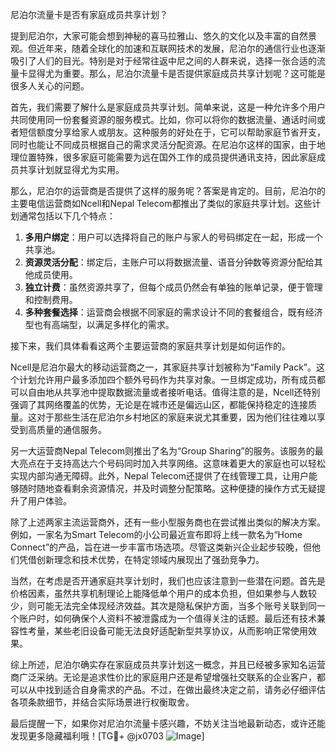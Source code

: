 尼泊尔流量卡是否有家庭成员共享计划？

提到尼泊尔，大家可能会想到神秘的喜马拉雅山、悠久的文化以及丰富的自然景观。但近年来，随着全球化的加速和互联网技术的发展，尼泊尔的通信行业也逐渐吸引了人们的目光。特别是对于经常往返中尼之间的人群来说，选择一张合适的流量卡显得尤为重要。那么，尼泊尔流量卡是否提供家庭成员共享计划呢？这可能是很多人关心的问题。

首先，我们需要了解什么是家庭成员共享计划。简单来说，这是一种允许多个用户共同使用同一份套餐资源的服务模式。比如，你可以将你的数据流量、通话时间或者短信额度分享给家人或朋友。这种服务的好处在于，它可以帮助家庭节省开支，同时也能让不同成员根据自己的需求灵活分配资源。在尼泊尔这样的国家，由于地理位置特殊，很多家庭可能需要为远在国外工作的成员提供通讯支持，因此家庭成员共享计划就显得尤为实用。

那么，尼泊尔的运营商是否提供了这样的服务呢？答案是肯定的。目前，尼泊尔的主要电信运营商如Ncell和Nepal Telecom都推出了类似的家庭共享计划。这些计划通常包括以下几个特点：

1. **多用户绑定**：用户可以选择将自己的账户与家人的号码绑定在一起，形成一个共享池。
2. **资源灵活分配**：绑定后，主账户可以将数据流量、语音分钟数等资源分配给其他成员使用。
3. **独立计费**：虽然资源共享了，但每个成员仍然会有单独的账单记录，便于管理和控制费用。
4. **多种套餐选择**：运营商会根据不同家庭的需求设计不同的套餐组合，既有经济型也有高端型，以满足多样化的需求。

接下来，我们具体看看这两个主要运营商的家庭共享计划是如何运作的。

Ncell是尼泊尔最大的移动运营商之一，其家庭共享计划被称为“Family Pack”。这个计划允许用户最多添加四个额外号码作为共享对象。一旦绑定成功，所有成员都可以自由地从共享池中提取数据流量或者接听电话。值得注意的是，Ncell还特别强调了其网络覆盖的优势，无论是在城市还是偏远山区，都能保持稳定的连接质量。这对于那些生活在尼泊尔乡村地区的家庭来说尤其重要，因为他们往往难以享受到高质量的通信服务。

另一大运营商Nepal Telecom则推出了名为“Group Sharing”的服务。该服务的最大亮点在于支持高达六个号码同时加入共享网络。这意味着更大的家庭也可以轻松实现内部沟通无障碍。此外，Nepal Telecom还提供了在线管理工具，让用户能够随时随地查看剩余资源情况，并及时调整分配策略。这种便捷的操作方式无疑提升了用户体验。

除了上述两家主流运营商外，还有一些小型服务商也在尝试推出类似的解决方案。例如，一家名为Smart Telecom的小公司最近宣布即将上线一款名为“Home Connect”的产品，旨在进一步丰富市场选项。尽管这类新兴企业起步较晚，但他们凭借创新理念和技术优势，在特定领域内展现出了强劲竞争力。

当然，在考虑是否开通家庭共享计划时，我们也应该注意到一些潜在问题。首先是价格因素，虽然共享机制理论上能降低单个用户的成本负担，但如果参与人数较少，则可能无法完全体现经济效益。其次是隐私保护方面，当多个账号关联到同一个账户时，如何确保个人资料不被泄露成为一个值得关注的话题。最后还有技术兼容性考量，某些老旧设备可能无法良好适配新型共享协议，从而影响正常使用效果。

综上所述，尼泊尔确实存在家庭成员共享计划这一概念，并且已经被多家知名运营商广泛采纳。无论是追求性价比的家庭用户还是希望增强社交联系的企业客户，都可以从中找到适合自身需求的产品。不过，在做出最终决定之前，请务必仔细评估各项条款细节，并结合实际场景进行权衡取舍。

最后提醒一下，如果你对尼泊尔流量卡感兴趣，不妨关注当地最新动态，或许还能发现更多隐藏福利哦！[TG💪+ @jx0703 ![Image](https://github.com/user-attachments/assets/dbca1d08-cadb-493c-b0ec-ad6f7a83f270)]